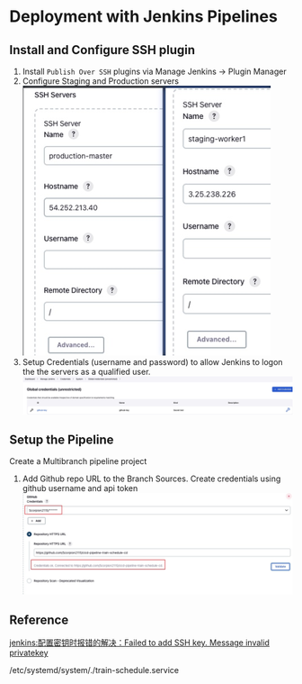 # Deployment with Jenkins Pipelines
## Install and Configure SSH plugin 
1. Install `Publish Over SSH` plugins via Manage Jenkins -> Plugin Manager
2. Configure Staging and Production servers
![img](./img/pipeline-ssh-server.jpg)
3. Setup Credentials (username and password) to allow Jenkins to logon the the servers as a qualified user.
![img](./img/add-credentials.jpg)
## Setup the Pipeline
Create a Multibranch pipeline project
1. Add Github repo URL to the Branch Sources. Create credentials using github username and api token
![img](./img/branch-source.jpg)

## Reference
[jenkins:配置密钥时报错的解决：Failed to add SSH key. Message invalid privatekey](https://www.cnblogs.com/architectforest/p/13707244.html)

/etc/systemd/system/./train-schedule.service